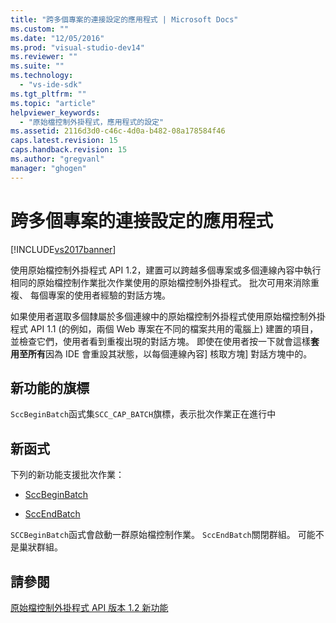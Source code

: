 ```yaml
---
title: "跨多個專案的連接設定的應用程式 | Microsoft Docs"
ms.custom: ""
ms.date: "12/05/2016"
ms.prod: "visual-studio-dev14"
ms.reviewer: ""
ms.suite: ""
ms.technology: 
  - "vs-ide-sdk"
ms.tgt_pltfrm: ""
ms.topic: "article"
helpviewer_keywords: 
  - "原始檔控制外掛程式，應用程式的設定"
ms.assetid: 2116d3d0-c46c-4d0a-b482-08a178584f46
caps.latest.revision: 15
caps.handback.revision: 15
ms.author: "gregvanl"
manager: "ghogen"
---
```

# 跨多個專案的連接設定的應用程式
[!INCLUDE[vs2017banner](../../code-quality/includes/vs2017banner.md)]

使用原始檔控制外掛程式 API 1.2，建置可以跨越多個專案或多個連線內容中執行相同的原始檔控制作業批次作業使用的原始檔控制外掛程式。  批次可用來消除重複、 每個專案的使用者經驗的對話方塊。  
  
 如果使用者選取多個隸屬於多個連線中的原始檔控制外掛程式使用原始檔控制外掛程式 API 1.1 \(的例如，兩個 Web 專案在不同的檔案共用的電腦上\) 建置的項目，並檢查它們，使用者看到重複出現的對話方塊。  即使在使用者按一下就會這樣**套用至所有**因為 IDE 會重設其狀態，以每個連線內容\] 核取方塊\] 對話方塊中的。  
  
## 新功能的旗標  
 `SccBeginBatch`函式集`SCC_CAP_BATCH`旗標，表示批次作業正在進行中  
  
## 新函式  
 下列的新功能支援批次作業：  
  
-   [SccBeginBatch](../../extensibility/sccbeginbatch-function.md)  
  
-   [SccEndBatch](../../extensibility/sccendbatch-function.md)  
  
 `SCCBeginBatch`函式會啟動一群原始檔控制作業。  `SccEndBatch`關閉群組。  可能不是巢狀群組。  
  
## 請參閱  
 [原始檔控制外掛程式 API 版本 1.2 新功能](../../extensibility/internals/what-s-new-in-the-source-control-plug-in-api-version-1-2.md)